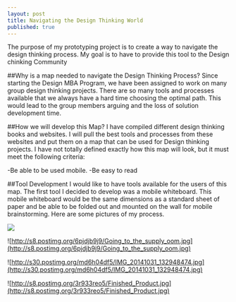 ```yaml
---
layout: post
title: Navigating the Design Thinking World
published: true
---
```


The purpose of my prototyping project is to create a way to navigate the design thinking process. My goal is to have to provide this tool to the Design chinking Community

##Why is a map needed to navigate the Design Thinking Process?
Since starting the Design MBA Program, we have been assigned to work on many group design thinking projects. There are so many tools and processes available that we always have a hard time choosing the optimal path. This would lead to the group members arguing and the loss of solution development time. 

##How we will develop this Map?
I have compiled different design thinking books and websites. I will pull the best tools and processes from these websites and put them on a map that can be used for Design thinking projects. I have not totally defined exactly how this map will look, but it must meet the following criteria:

-Be able to be used mobile.
-Be easy to read

##Tool Development
I would like to have tools available for the users of this map. The first tool I decided to develop was a mobile whiteboard. This mobile whiteboard would be the same dimensions as a standard sheet of paper and be able to be folded out and mounted on the wall for mobile brainstorming. Here are some pictures of my process.









![](/)


![http://s8.postimg.org/6pjdjb9j9/Going_to_the_supply_oom.jpg](http://s8.postimg.org/6pjdjb9j9/Going_to_the_supply_oom.jpg)

![http://s30.postimg.org/md6h04df5/IMG_20141031_132948474.jpg](http://s30.postimg.org/md6h04df5/IMG_20141031_132948474.jpg)

![http://s8.postimg.org/3r933reo5/Finished_Product.jpg](http://s8.postimg.org/3r933reo5/Finished_Product.jpg)

